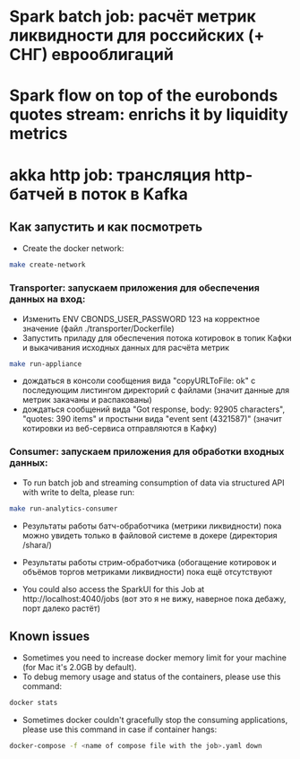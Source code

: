 # Spark batch job: расчёт метрик ликвидности для российских (+ СНГ) еврооблигаций
# Spark flow on top of the eurobonds quotes stream: enrichs it by liquidity metrics
# akka http job: трансляция http-батчей в поток в Kafka

## Как запустить и как посмотреть

- Create the docker network:
```bash
make create-network
```

### Transporter: запускаем приложения для обеспечения данных на вход:

- Изменить ENV CBONDS_USER_PASSWORD 123 на корректное значение
(файл ./transporter/Dockerfile)
- Запустить приладу для обеспечения потока котировок в топик Кафки и выкачивания исходных данных для расчёта метрик
```bash
make run-appliance
```
- дождаться в консоли сообщения вида "copyURLToFile: ok" с последующим листингом директорий с файлами
(значит данные для метрик закачаны и распакованы) 
- дождаться сообщений вида "Got response, body: 92905 characters", "quotes: 390 items" и простыни вида "event sent (4321587)"
(значит котировки из веб-сервиса отправляются в Кафку)

### Consumer: запускаем приложения для обработки входных данных:

- To run batch job and streaming consumption of data via structured API with write to delta, please run:
```bash
make run-analytics-consumer
```
- Результаты работы батч-обработчика (метрики ликвидности) пока можно увидеть
только в файловой системе в докере (директория /shara/)
- Результаты работы стрим-обработчика (обогащение котировок и объёмов торгов метриками ликвидности) пока ещё отсутствуют

- You could also access the SparkUI for this Job at http://localhost:4040/jobs
(вот это я не вижу, наверное пока дебажу, порт далеко растёт)


## Known issues

- Sometimes you need to increase docker memory limit for your machine (for Mac it's 2.0GB by default).
- To debug memory usage and status of the containers, please use this command:
```bash
docker stats
```
- Sometimes docker couldn't gracefully stop the consuming applications, please use this command in case if container hangs:
```bash
docker-compose -f <name of compose file with the job>.yaml down
```
